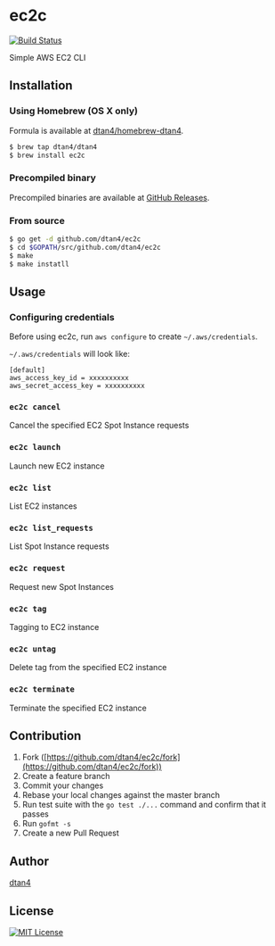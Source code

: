 # ec2c

[![Build Status](https://travis-ci.org/dtan4/ec2c.svg?branch=master)](https://travis-ci.org/dtan4/ec2c)

Simple AWS EC2 CLI

## Installation

### Using Homebrew (OS X only)

Formula is available at [dtan4/homebrew-dtan4](https://github.com/dtan4/homebrew-dtan4).

```bash
$ brew tap dtan4/dtan4
$ brew install ec2c
```

### Precompiled binary

Precompiled binaries are available at [GitHub Releases](https://github.com/dtan4/ec2c/releases).

### From source

```bash
$ go get -d github.com/dtan4/ec2c
$ cd $GOPATH/src/github.com/dtan4/ec2c
$ make
$ make instatll
```

## Usage

### Configuring credentials

Before using ec2c, run `aws configure` to create `~/.aws/credentials`.

`~/.aws/credentials` will look like:

```
[default]
aws_access_key_id = xxxxxxxxxx
aws_secret_access_key = xxxxxxxxxx
```

### `ec2c cancel`

Cancel the specified EC2 Spot Instance requests

### `ec2c launch`

Launch new EC2 instance

### `ec2c list`

List EC2 instances

### `ec2c list_requests`

List Spot Instance requests

### `ec2c request`

Request new Spot Instances

### `ec2c tag`

Tagging to EC2 instance

### `ec2c untag`

Delete tag from the specified EC2 instance

### `ec2c terminate`

Terminate the specified EC2 instance

## Contribution

1. Fork ([https://github.com/dtan4/ec2c/fork](https://github.com/dtan4/ec2c/fork))
1. Create a feature branch
1. Commit your changes
1. Rebase your local changes against the master branch
1. Run test suite with the `go test ./...` command and confirm that it passes
1. Run `gofmt -s`
1. Create a new Pull Request

## Author

[dtan4](https://github.com/dtan4)

## License

[![MIT License](http://img.shields.io/badge/license-MIT-blue.svg?style=flat)](LICENSE)
